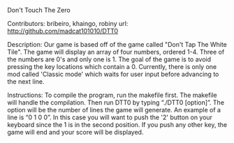 Don't Touch The Zero

Contributors: bribeiro, khaingo, robiny
url: http://github.com/madcat101010/DTT0

Description: Our game is based off of the game called "Don't Tap The White Tile". The game will display an array of four numbers, ordered 1-4. Three of the numbers are 0's and only one is 1. The goal of the game is to avoid pressing the key locations which contain a 0. Currently, there is only one mod called 'Classic mode' which waits for user input before advancing to the next line. 

Instructions: To compile the program, run the makefile first. The makefile will handle the compilation. Then run DTT0 by typing “./DTT0 [option]”. The option will be the number of lines the game will generate. An example of a line is “0 1 0 0”. In this case you will want to push the '2' button on your keyboard since the 1 is in the second position. If you push any other key, the game will end and your score will be displayed.  
